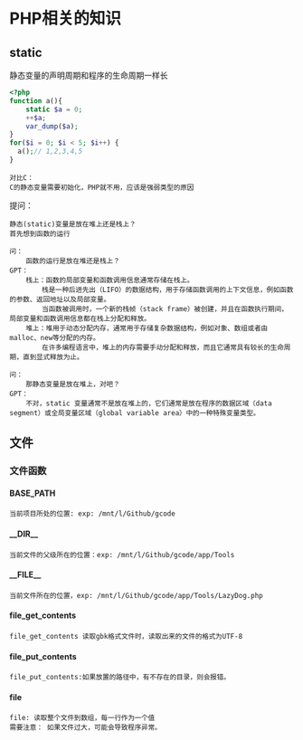 # PHP相关的知识

## static
静态变量的声明周期和程序的生命周期一样长
```php
<?php
function a(){
    static $a = 0;
    ++$a;
    var_dump($a);
}
for($i = 0; $i < 5; $i++) {
  a();// 1,2,3,4,5
}
```
```text
对比C：
C的静态变量需要初始化，PHP就不用，应该是强弱类型的原因
```
提问：
```text
静态(static)变量是放在堆上还是栈上？
首先想到函数的运行

问：
    函数的运行是放在堆还是栈上？
GPT：
    栈上：函数的局部变量和函数调用信息通常存储在栈上。
        栈是一种后进先出（LIFO）的数据结构，用于存储函数调用的上下文信息，例如函数的参数、返回地址以及局部变量。
        当函数被调用时，一个新的栈帧（stack frame）被创建，并且在函数执行期间，局部变量和函数调用信息都在栈上分配和释放。
    堆上：堆用于动态分配内存，通常用于存储复杂数据结构，例如对象、数组或者由malloc、new等分配的内存。
        在许多编程语言中，堆上的内存需要手动分配和释放，而且它通常具有较长的生命周期，直到显式释放为止。

问：
    那静态变量是放在堆上，对吧？
GPT：
    不对，static 变量通常不是放在堆上的，它们通常是放在程序的数据区域（data segment）或全局变量区域（global variable area）中的一种特殊变量类型。    
```

## 文件

### 文件函数

#### BASE_PATH

``` 
当前项目所处的位置: exp: /mnt/l/Github/gcode
```

#### \_\_DIR__

``` 
当前文件的父级所在的位置：exp: /mnt/l/Github/gcode/app/Tools
```
#### \_\_FILE__
``` 
当前文件所在的位置，exp: /mnt/l/Github/gcode/app/Tools/LazyDog.php
```

#### file_get_contents
```
file_get_contents 读取gbk格式文件时，读取出来的文件的格式为UTF-8
```

#### file_put_contents
``` 
file_put_contents:如果放置的路径中，有不存在的目录，则会报错。
```

#### file
```
file: 读取整个文件到数组，每一行作为一个值
需要注意： 如果文件过大，可能会导致程序异常。
```